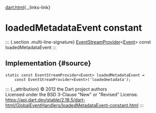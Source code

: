 [dart:html](../../dart-html/dart-html-library){._links-link}

loadedMetadataEvent constant
============================

::: {.section .multi-line-signature}
[EventStreamProvider](../eventstreamprovider-class)\<[Event](../event-class)\>
const loadedMetadataEvent
:::

Implementation {#source}
--------------

``` {.language-dart data-language="dart"}
static const EventStreamProvider<Event> loadedMetadataEvent =
    const EventStreamProvider<Event>('loadedmetadata');
```

::: {._attribution}
© 2012 the Dart project authors\
Licensed under the BSD 3-Clause \"New\" or \"Revised\" License.\
<https://api.dart.dev/stable/2.18.5/dart-html/GlobalEventHandlers/loadedMetadataEvent-constant.html>
:::
